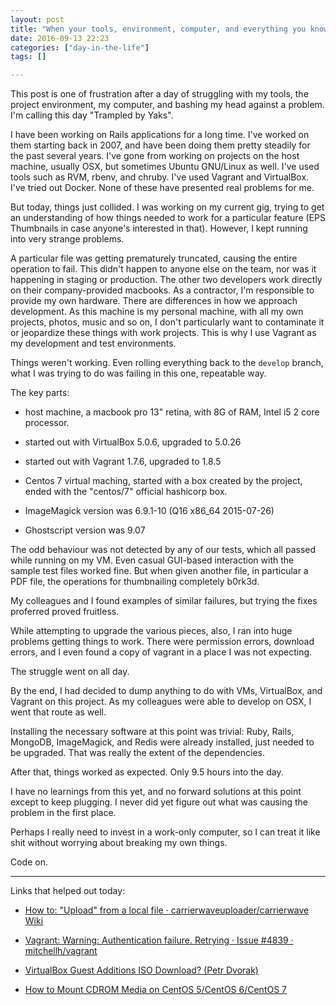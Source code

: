 ```yaml
---
layout: post
title: "When your tools, environment, computer, and everything you know fails you"
date: 2016-09-13 22:23
categories: ["day-in-the-life"]
tags: []

---
```


This post is one of frustration after a day of struggling with my
tools, the project environment, my computer, and bashing my head
against a problem. I'm calling this day "Trampled by Yaks".

I have been working on Rails applications for a long time. I've worked
on them starting back in 2007, and have been doing them pretty
steadily for the past several years. I've gone from working on
projects on the host machine, usually OSX, but sometimes Ubuntu
GNU/Linux as well. I've used tools such as RVM, rbenv, and
chruby. I've used Vagrant and VirtualBox. I've tried out Docker. None
of these have presented real problems for me.

But today, things just collided. I was working on my current gig,
trying to get an understanding of how things needed to work for a
particular feature (EPS Thumbnails in case anyone's interested in
that). However, I kept running into very strange problems.

A particular file was getting prematurely truncated, causing the
entire operation to fail. This didn't happen to anyone else on the
team, nor was it happening in staging or production. The other two
developers work directly on their company-provided macbooks. As a
contractor, I'm responsible to provide my own hardware. There are
differences in how we approach development. As this machine is my
personal machine, with all my own projects, photos, music and so on, I
don't particularly want to contaminate it or jeopardize these things
with work projects. This is why I use Vagrant as my development and
test environments.

Things weren't working. Even rolling everything back to the `develop`
branch, what I was trying to do was failing in this one, repeatable
way.

The key parts:

* host machine, a macbook pro 13" retina, with 8G of RAM, Intel i5 2
core processor.

* started out with VirtualBox 5.0.6, upgraded to 5.0.26

* started out with Vagrant 1.7.6, upgraded to 1.8.5

* Centos 7 virtual maching, started with a box created by the project,
ended with the "centos/7" official hashicorp box.

* ImageMagick version was 6.9.1-10 (Q16 x86_64 2015-07-26)

* Ghostscript version was 9.07

The odd behaviour was not detected by any of our tests, which all
passed while running on my VM. Even casual GUI-based interaction with
the sample test files worked fine. But when given another file, in
particular a PDF file, the operations for thumbnailing completely
b0rk3d.

My colleagues and I found examples of similar failures, but trying the
fixes proferred proved fruitless.

While attempting to upgrade the various pieces, also, I ran into huge
problems getting things to work. There were permission errors,
download errors, and I even found a copy of vagrant in a place I was
not expecting.

The struggle went on all day.

By the end, I had decided to dump anything to do with VMs, VirtualBox,
and Vagrant on this project. As my colleagues were able to develop on
OSX, I went that route as well.

Installing the necessary software at this point was trivial: Ruby,
Rails, MongoDB, ImageMagick, and Redis were already installed, just
needed to be upgraded. That was really the extent of the dependencies.

After that, things worked as expected. Only 9.5 hours into the day.

I have no learnings from this yet, and no forward solutions at this
point except to keep plugging. I never did yet figure out what was
causing the problem in the first place.

Perhaps I really need to invest in a work-only computer, so I can
treat it like shit without worrying about breaking my own things.

Code on.


*******

Links that helped out today:

* [How to: "Upload" from a local file · carrierwaveuploader/carrierwave Wiki](https://github.com/carrierwaveuploader/carrierwave/wiki/How-to:-%22Upload%22-from-a-local-file)

* [Vagrant: Warning: Authentication failure. Retrying · Issue #4839 · mitchellh/vagrant](https://github.com/mitchellh/vagrant/issues/4839#issuecomment-71487954)

* [VirtualBox Guest Additions ISO Download? (Petr Dvorak)](https://blogs.oracle.com/joshis/entry/virtualbox_guest_additions_iso_download)

* [How to Mount CDROM Media on CentOS 5/CentOS 6/CentOS 7](http://www.ehowstuff.com/how-to-mount-cdrom-media-on-centos-6-2/)
